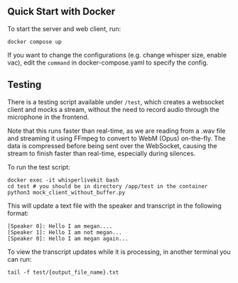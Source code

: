 ## Quick Start with Docker
To start the server and web client, run:
```
docker compose up
```

If you want to change the configurations (e.g. change whisper size, enable vac), edit the `command` in docker-compose.yaml to specify the config.

## Testing
There is a testing script available under `/test`, which creates a websocket client and mocks a stream, without the need to record audio through the microphone in the frontend.

Note that this runs faster than real-time, as we are reading from a .wav file and streaming it using FFmpeg to convert to WebM (Opus) on-the-fly. The data is compressed before being sent over the WebSocket, causing the stream to finish faster than real-time, especially during silences. 


To run the test script:
```
docker exec -it whisperlivekit bash
cd test # you should be in directory /app/test in the container
python3 mock_client_without_buffer.py
```

This will update a text file with the speaker and transcript in the following format:
```
[Speaker 0]: Hello I am megan....
[Speaker 1]: Hello I am not megan...
[Speaker 0]: Hello I am megan again...
```


To view the transcript updates while it is processing, in another terminal you can run:
```
tail -f test/{output_file_name}.txt
```